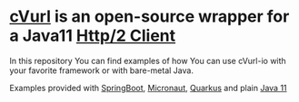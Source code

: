 # [cVurl](https://github.com/corese4rch/cvurl) is an open-source wrapper for a Java11 [Http/2 Client](https://openjdk.java.net/jeps/321)

In this repository You can find examples of how You can use cVurl-io with your favorite framework or with bare-metal Java.

Examples provided with [SpringBoot](https://spring.io/projects/spring-boot), [Micronaut](https://micronaut.io/), [Quarkus](https://quarkus.io/) and plain [Java 11](https://openjdk.java.net/projects/jdk/11/)
